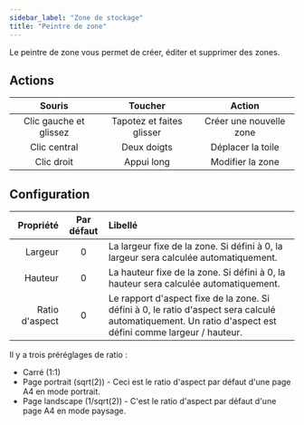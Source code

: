 ```yaml
---
sidebar_label: "Zone de stockage"
title: "Peintre de zone"
---
```


Le peintre de zone vous permet de créer, éditer et supprimer des zones.

## Actions

|         Souris         |          Toucher          |         Action          |
|:----------------------:|:-------------------------:|:-----------------------:|
| Clic gauche et glissez | Tapotez et faites glisser | Créer une nouvelle zone |
|      Clic central      |        Deux doigts        |    Déplacer la toile    |
|       Clic droit       |        Appui long         |    Modifier la zone     |

## Configuration

|      Propriété | Par défaut | Libellé                                                                                                                                                   |
| --------------:|:----------:|:--------------------------------------------------------------------------------------------------------------------------------------------------------- |
|        Largeur |     0      | La largeur fixe de la zone. Si défini à 0, la largeur sera calculée automatiquement.                                                                      |
|        Hauteur |     0      | La hauteur fixe de la zone. Si défini à 0, la hauteur sera calculée automatiquement.                                                                      |
| Ratio d'aspect |     0      | Le rapport d'aspect fixe de la zone. Si défini à 0, le ratio d'aspect sera calculé automatiquement. Un ratio d'aspect est défini comme largeur / hauteur. |

Il y a trois préréglages de ratio :

* Carré (1:1)
* Page portrait (sqrt(2)) - Ceci est le ratio d'aspect par défaut d'une page A4 en mode portrait.
* Page landscape (1/sqrt(2)) - C'est le ratio d'aspect par défaut d'une page A4 en mode paysage.
